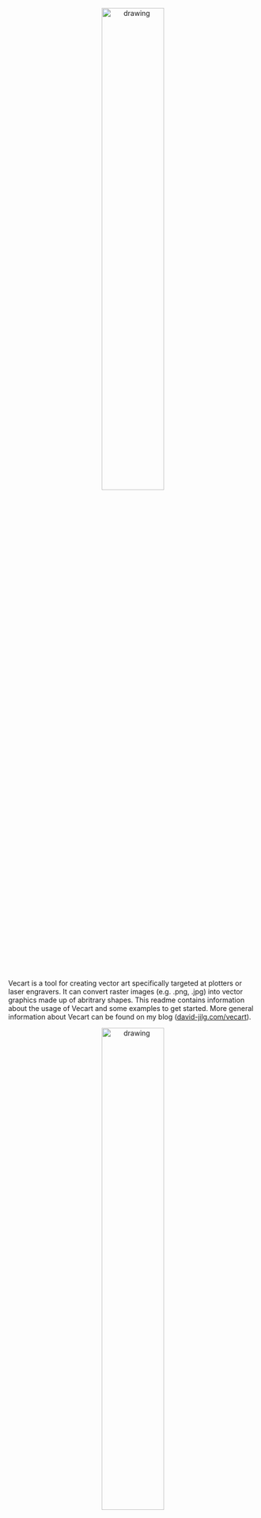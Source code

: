<p align="center">
<img src="images/banner.png" alt="drawing" width="50%"/>
</p>

Vecart is a tool for creating vector art specifically targeted at plotters or laser engravers. It can convert raster images (e.g. .png, .jpg) into vector graphics made up of abritrary shapes. This readme contains information about the usage of Vecart and some examples to get started. More general information about Vecart can be found on my blog ([david-jilg.com/vecart](https://www.david-jilg.com/vecart)).

<p align="center">
<img src="examples/lines/ellie_lines.png" alt="drawing" width="50%"/>
</p>

## Installation

Vecart requires no installation. Just head to the [release section](https://github.com/DavidJilg/Vecart/releases) and download the latest binary. Alternatively you can build Vecart from source by by downloading the source code and running 
`go build github.com/DavidJilg/Vecart`.


## Usage
For help run `Vecart --help`

For viewing the license run `Vecart --license`

For generating artworks run Vecart with a path to a JSON configuration 
file `Vecart /path/to/config/file/config.json`

## Configuration

Vecart can be configured with the following parameters. All parameters are optional and have standard values that are used if no value is provided.

| Parameter | Type | Standard Value | Description
| ----------- | ----------- | ----------- | ----------- |
| inputPath | String | Example Image | Relative or absolute path to the image that should be converted to vector art. Supported image formats are .png, and .jpg/jpeg  
| outputPath | String | output.svg | Relative or absolute path to a .svg file in which the artwork should be saved. It will be overidden if it already exists. 
| artworkWidth | Integer >= 0 | 255 | The width (in millimetre) of the artwork that should be generated. If 0 the width will be determined by the height of the artwork and the aspect ration of the input image.
| artworkHeight | Integer >= 0 | 370 | The height (in millimetre) of the artwork that should be generated. If 0 the height will be determined by the width of the artwork and the aspect ration of the input image.
| quadrantWidth | Integer > 0 | 5 | The width (in pixel) that each quadrant should have. A quadrant is a part of the source image. The image is split into quadrants to make the problem of placing shapes easier to solve. 
| quadrantHeight | Integer > 0 | 5 | The height (in pixel) that each quadrant should have.
| darknessThreshold | Float | 18 | Influences how many shapes have to be placed in a quadrant. Each shape reduces the darkness of a Pixel. Once the average darkness of a quadrant is below the threshold the quadrant is considered finished and no more shapes are placed in it. Completly black pixels have a initial value of 255; white pixels a value of 0.
| shapeDarknessFactor | Float > 0 | 40 | Influences how much a shape reduces the darkness of a pixel that it covers.
| whitePunishmentBoundry | Integer | 5 | Shapes that cover white pixels should be avoided. This parameter specifies what pixels count as white. The value should be between 0 and 255.
| whitePunishmentValue | Float >= 0 | 0.85 | The punishment value used to guide the heuristic that determines where shapes are placed. If a shape covers a white pixel its score gets reduced by this value.
| randomSeed | Integer >= 0 | 1701 | A seed used for the random number generator. The same seed and configuration will result in the same output (deterministic behaviour) if Vecart is run without parralel routines (i.e. multiple threads). 
| parallelRoutines | Integer > 0 | 5 | Specifies how many parralel routines (i.e. threads) run at the same time. For a deterministic result set the value to 1 (i.e. only one routine running at the same time).
| highPrecisionShapePositioning | Boolean | False | This option determines the amount of positions that are evaluated when placing shapes. If set to True it increases the computational complexity and, therefore, the runtime by the amount of pixels in a quadrant (e.g. 5x5 quadrant -> 25x runtime). Use only if you want the absolute best result Vecart can offer. In most cases this option is not necessary.
| shapeRefinement | Boolean | True | Determines if multiple passes are made when placing shapes to further refine the positioning of the shapes. 
| shapeRefinementIterations | Integer > 0 | 1 | Determines the number of passes used to refine the positioning of shapes.
| shapeRefinementPercentage | Float > 0 | 0.2 | Determines the percentage of shapes that are refined during each pass. During each pass all shapes are scored using the heuristic function and the worst shapes are removed and new shapes are placed.
| smoothEdges | Boolean | True | Determines if Shapes that overlap the boundries of the canvas are cut to create smooth edges.
| combineShapes | Boolean | True | If set to True shapes that are in close proximity of each other will be combined. This option makes it faster to plot or engrave the arwork.
| combineShapesTolerance | Float > 0 | 0.5 | Determines how close (in millimetre) two shapes must be to be combined.
| combineShapesIterations | Integer > 0 | 5 | The number of passes in which shapes are combined.
| strokeWidth | Float >= 0 | 0.75 | The stroke width of the shapes when exported to an SVG file.
| strokeColor | String | black | The color of the shapes when exported to an SVG file.
| reverseShapeOrder | Boolean | False | Determines the order of the shapes in the SVG file. If False the shapes will be ordered from top to bottom.
| configInOutput | Boolean | True | Determines if the complete configuration of Vecart is included as a comment in the SVG file.
| processingDpi | Float > 0 | 25 | Determines the resolution of the image used during the artwork generation in relation to the artwork size. A DPI of 25 roughly correlates to a 1 to 1 relation between the artwork size in mm and the resolution of the image.
| outputDpi | Float > 0| 72 | The dpi used for generating the SVG file. The value should be choosen based on what other program you want to further process the output with. For example Adobe Illustrator uses a standard dpi of 72 while Inkscape uses 96.
| timeout | Integer > 0 | 30 | In rare cases Vecart can become stuck and is not able to completly finish placing enough shapes. This timeout determines how many seconds no progress can be made without aborting the placing of shapes and exporting the current state.
| debug | Boolean | False | If set to True additional debug information will be provided in the terminal.
| shapes | Array of Objects | lines with lenghts of 2, 4, and 8 mm | The set of shapes used to generate the arwork. For more details see the following section.
| shapeAngleDeviationRange | Float >= 0 | 90 | For all provided shapes rotated variants are generated if this value is greater than 0. The rotation range in both directions (clockwise and anticlockwise) can be set with this value.
| shapeAngleDeviationStep | Float > 0 | 5 | The step value angle used to generate the rotated variants.


### Shape Definition

The following shapes are supported by Vecart and can be specified as shown in the JSON examples. All coordinates and sizes should be provided as millimetres.

- Line
   ```json
        {
            "type": "line",
            "p1": [0,0],
            "p2": [0,2]
        }
    ```
- Polyline
   ```json
        {
            "type": "polyline",
            "points": [[0,0], [0,2], [1,2]]
        }
    ```
- Triangle
   ```json
        {
            "type": "triangle",
            "p1": [0,0],
            "p2": [1,1],
            "p3": [0,2]
        }
    ```
- Rectangle
   ```json
        {
            "type": "rectangle",
            "topLeft": [0,0],
            "width": 2,
            "height": 2
        }
    ```
- Polygon
   ```json
        {
            "type": "polygon",
            "points": [[-1,0], [-0.5, 1], [0.5, 1], [1,0]]
        }
    ```
- Circle
   ```json
        {
            "type": "circle",
            "center": [0,0],
            "radius": 1
        }
    ```
- Text
   ```json
        {
            "type": "text",
            "lineHeight": 1,
            "center": [0,0],
            "text": "Test"
        }
    ```
- Group
   ```json
        {
            "type": "group",
            "shapes":[
                {
                    "type": "line",
                    "p1": [0,0],
                    "p2": [0,2]
                },
                {
                    "type": "polyline",
                    "points": [[0,0], [0,2], [1,2]]
                }
            ]
        }
    ```

#### Example Configuration with all Parameters
```json
{
    "inputPath": "/some/path/picture.png",
	"outputPath": "/some/path/art.svg",  
	"artworkWidth": 255,  
	"artworkHeight": 370, 
	"quadrantWidth": 5,          
	"quadrantHeight": 5,         
	"darknessThreshold": 18,      
	"shapeDarknessFactor": 40,    
	"whitePunishmentBoundry": 5, 
	"whitePunishmentValue": 0.85,   
	"randomSeed": 1701,             
	"parallelRoutines": 5,       
	"highPrecisionShapePositioning": false,            
	"shapeRefinement": true,            
	"shapeRefinementIterations": 1,            
	"shapeRefinementPercentage": 0.2,            
	"smoothEdges": true,            
	"combineShapes": true,          
	"combineShapesTolerance": 0.5,  
	"combineShapesIterations": 5, 
	"strokeWidth": 0.75,            
	"strokeColor": "black",            
	"reverseShapeOrder": false,      
	"configInOutput": true,         
	"processingDpi": 25,          
	"outputDpi": 72,              
	"debug": false,                  
	"timeout": 30,                  
	"shapes": [
        {
            "type": "line",
            "p1": [0,0],
            "p2": [0,2]
        },
        {
            "type": "polyline",
            "points": [[0,0], [0,2], [1,2]]
        },
        {
            "type": "polygon",
            "points": [[-1,0], [-0.5, 1], [0.5, 1], [1,0]]
        },
        {
            "type": "rectangle",
            "topLeft": [0,0],
            "width": 2,
            "height": 2
        },
        {
            "type": "triangle",
            "p1": [0,0],
            "p2": [1,1],
            "p3": [0,2]
        },
        {
            "type": "circle",
            "center": [0,0],
            "radius": 1
        },
        {
            "type": "text",
            "lineHeight": 1,
            "text": "Test"
        }
    ],               
	"shapeAngleDeviationRange": 90, 
	"shapeAngleDeviationStep": 5

}
```

## Examples
The following examples illustrate some of the capabilities of Vecart. The corresponding files can also be found in the 'examples' folder.

## Earthrise
<p align="center">
<img src="examples/earth_rise/earth_rise.jpg" alt="drawing" width="50%"/>
</p>
<p align="center">
<img src="examples/earth_rise/earth_rise.png" alt="drawing" width="50%"/>
</p>

```json
{
    "outputPath": "/examples/earth_rise/earth_rise.svg",
    "inputPath": "/examples/earth_rise/earth_rise_inverted.jpg",
    "darknessThreshold": 40,      
    "shapeDarknessFactor": 40,
    "artworkWidth": 1000,
    "artworkHeight": 0,
    "shapeAngleDeviationStep": 50,
    "shapes": [
        {
            "type": "circle",
            "center": [0,0],
            "radius": 0.5
        },
        {
            "type": "circle",
            "center": [0,0],
            "radius": 1
        },
        {
            "type": "circle",
            "center": [0,0],
            "radius": 2
        },
        {
            "type": "triangle",
            "p1": [0,0],
            "p2": [0.5,0.5],
            "p3": [0,1]
        },
        {
            "type": "triangle",
            "p1": [0,0],
            "p2": [1,1],
            "p3": [0,2]
        },
        {
            "type": "triangle",
            "p1": [0,0],
            "p2": [2,2],
            "p3": [0,4]
        },
        {
            "type": "rectangle",
            "topLeft": [0,0],
            "width": 1,
            "height": 1
        },
        {
            "type": "rectangle",
            "topLeft": [0,0],
            "width": 2,
            "height": 2
        },
        {
            "type": "rectangle",
            "topLeft": [0,0],
            "width": 4,
            "height": 4
        }
    ]
}
```

----

Each of following examples were generated using the following source image of Ellie Williams from The Last of Us and the configuration provided with each example.

<p align="center">
<img src="static/ellie.png" alt="drawing" width="50%"/>
</p>


### Lines

<p align="center">
<img src="examples/lines/ellie_lines.png" alt="drawing" width="50%"/>
</p>

```json
{
    "outputPath": "ellie_lines.svg",
    "shapes": [
        {
            "type": "line",
            "p1": [0,0],
            "p2": [0,2]
        },
        {
            "type": "line",
            "p1": [0,0],
            "p2": [0,4]
        },
        {
            "type": "line",
            "p1": [0,0],
            "p2": [0,8]
        }
    ]
}
```

### Diverse Shapes
<p align="center">
<img src="examples/diverse/ellie_diverse.png" alt="drawing" width="50%"/>
</p>

```json
{
    "outputPath": "/examples/diverse/ellie_diverse.svg",
    "shapeAngleDeviationStep": 30,
    "shapes": [
        {
            "type": "circle",
            "center": [0,0],
            "radius": 0.5
        },
        {
            "type": "circle",
            "center": [0,0],
            "radius": 1
        },
        {
            "type": "circle",
            "center": [0,0],
            "radius": 2
        },
        {
            "type": "triangle",
            "p1": [0,0],
            "p2": [0.5,0.5],
            "p3": [0,1]
        },
        {
            "type": "triangle",
            "p1": [0,0],
            "p2": [1,1],
            "p3": [0,2]
        },
        {
            "type": "triangle",
            "p1": [0,0],
            "p2": [2,2],
            "p3": [0,4]
        },
        {
            "type": "rectangle",
            "topLeft": [0,0],
            "width": 1,
            "height": 1
        },
        {
            "type": "rectangle",
            "topLeft": [0,0],
            "width": 2,
            "height": 2
        },
        {
            "type": "rectangle",
            "topLeft": [0,0],
            "width": 4,
            "height": 4
        }
    ]
}
```


### Circles
<p align="center">
<img src="examples/circles/ellie_circles.png" alt="drawing" width="50%"/>
</p>

```json
{
    "outputPath": "/examples/circles/ellie_circles.svg",
    "shapes": [
        {
            "type": "circle",
            "center": [0,0],
            "radius": 0.5
        },
        {
            "type": "circle",
            "center": [0,0],
            "radius": 1
        },
        {
            "type": "circle",
            "center": [0,0],
            "radius": 2
        }
    ]
}
```

### Rectangles
<p align="center">
<img src="examples/rectangles/ellie_rectangles.png" alt="drawing" width="50%"/>
</p>

```json
{
    "outputPath": "/examples/rectangles/ellie_rectangles.svg",
    "shapes": [
        {
            "type": "rectangle",
            "topLeft": [0,0],
            "width": 1,
            "height": 1
        },
        {
            "type": "rectangle",
            "topLeft": [0,0],
            "width": 2,
            "height": 2
        },
        {
            "type": "rectangle",
            "topLeft": [0,0],
            "width": 4,
            "height": 4
        }
    ]
}
```

### Triangles
<p align="center">
<img src="examples/triangles/ellie_triangles.png" alt="drawing" width="50%"/>
</p>

```json
{
    "outputPath": "/examples/triangles/ellie_triangles.svg",
    "shapes": [
        {
            "type": "triangle",
            "p1": [0,0],
            "p2": [0.5,0.5],
            "p3": [0,1]
        },
        {
            "type": "triangle",
            "p1": [0,0],
            "p2": [1,1],
            "p3": [0,2]
        },
        {
            "type": "triangle",
            "p1": [0,0],
            "p2": [2,2],
            "p3": [0,4]
        }
    ]
}
```

### Text
<p align="center">
<img src="examples/text/ellie_text2.png" alt="drawing" width="50%"/>
</p>

```json
{
    "outputPath": "/examples/text/ellie_text2.svg",
    "shapes": [
        {
            "type": "text",
            "center": [0,0],
            "lineHeight": 2,
            "text": "DJ"
        },
        {
            "type": "text",
            "center": [0,0],
            "lineHeight": 4,
            "text": "DJ"
        },
        {
            "type": "text",
            "center": [0,0],
            "lineHeight": 8,
            "text": "DJ"
        }
    ]
}
```

